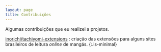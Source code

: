 ```yaml
---
layout: page
title: Contribuições
---
```


Algumas contribuições que eu realizei a projetos.

<i class="fab fa-github"></i> [inorichi/tachiyomi-extensions]
: criação das extensões para alguns sites brasileiros de leitura 
  *online* de mangás.
{:.is-minimal}

[inorichi/tachiyomi-extensions]: https://github.com/inorichi/tachiyomi-extensions/pulls?q=is%3Apr+author%3Aalessandrojean
